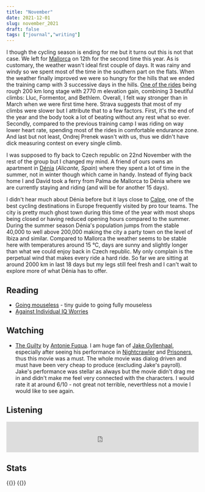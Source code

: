 ```yaml
---
title: "November"
date: 2021-12-01
slug: november_2021
draft: false
tags: ["journal","writing"]
---
```


I though the cycling season is ending for me but it turns out this is not that case. We left for [Mallorca](https://en.wikipedia.org/wiki/Mallorca) on 12th for the second time this year.
As is customary, the weather wasn't ideal first couple of days. It was rainy and windy so we spent most of the time in the southern part on the flats.
When the weather finally improved we were so hungry for the hills that we ended the training camp with 3 successive days in the hills.
[One of the rides](https://www.strava.com/activities/6279577097) being rough 200 km long stage with 2770 m elevation gain, combining 3 beutiful climbs: Lluc, Formentor, and Bethlem.
Overall, I felt way stronger than in March when we were first time here. Strava suggests that most of my climbs were slower but I attribute that
to a few factors. First, it's the end of the year and the body took a lot of beating without any rest what so ever. Secondly, compared to the previous
training camp I was riding on way lower heart rate, spending most of the rides in comfortable endurance zone. And last but not least, Ondrej Prenek wasn't
with us, thus we didn't have dick measuring contest on every single climb.

I was supposed to fly back to Czech republic on 22nd November with the rest of the group but I changed my mind. A friend of ours owns an apartment in [Dénia](https://en.wikipedia.org/wiki/D%C3%A9nia)
(_Alicante, Spain_) where they spent a lot of time in the summer, not in winter though which came in handy. Instead of flying back home I and David took a ferry
from Palma de Mallorca to Dénia where we are currently staying and riding (and will be for another 15 days).

I didn't hear much about Dénia before but it lays close to [Calpe](https://en.wikipedia.org/wiki/Calpe), one of the best cycling destinations in Europe frequently visited by pro tour teams.
The city is pretty much ghost town during this time of the year with most shops being closed or having reduced opening hours compared to the summer.
During the summer season Dénia's population jumps from the stable 40,000 to well above 200,000 making the city a party town on the level of Ibiza and similar.
Compared to Mallorca the weather seems to be stable here with temperatures around 15 °C, days are sunny and slightly longer than what we could enjoy back in Czech republic.
My only complain is the perpetual wind that makes every ride a hard ride. So far we are sitting at around 2000 km in last 18 days but my legs still feel fresh
and I can't wait to explore more of what Dénia has to offer.

## Reading

- [Going mouseless](https://felipecortez.net/blog/mouseless.html) - tiny guide to going fully mouseless
- [Against Individual IQ Worries](https://slatestarcodex.com/2017/09/27/against-individual-iq-worries/)

## Watching

- [The Guilty](https://www.imdb.com/title/tt9421570/) by [Antonie Fuqua](https://www.imdb.com/name/nm0298807/). I am huge fan of [Jake Gyllenhaal](https://www.imdb.com/name/nm0350453/), especially after seeing his performance in [Nightcrawler](https://www.imdb.com/title/tt2872718/)
  and [Prisoners](https://www.imdb.com/title/tt1392214/), thus this movie was a must. The whole movie was dialog driven and must have been very cheap to produce (excluding Jake's payroll). Jake's performance was stellar as always
  but the movie didn't drag me in and didn't make me feel very connected with the characters. I would rate it at around 6/10 - not great not terrible, neverthless not a movie I would like to see again.

## Listening

<iframe src="https://open.spotify.com/embed/track/0J3SIAOndpL1MS2Vq2RMQ9?utm_source=generator" width="100%" height="80" frameBorder="0" allowfullscreen="" allow="autoplay; clipboard-write; encrypted-media; fullscreen; picture-in-picture"></iframe>

## Stats

{{<rawhtml>}}
{{</rawhtml>}}
